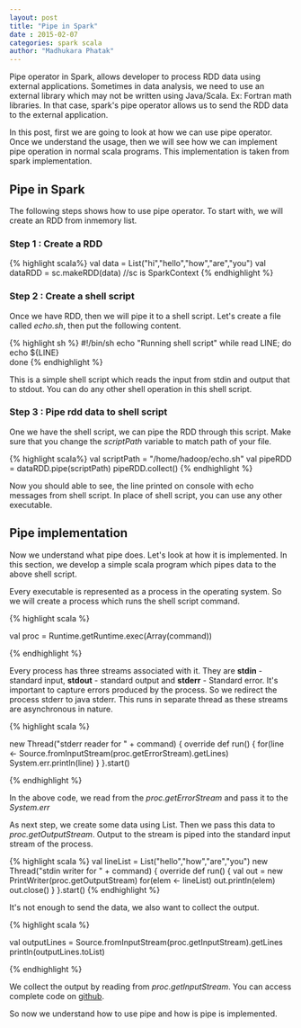 ```yaml
---           
layout: post
title: "Pipe in Spark"
date : 2015-02-07
categories: spark scala
author: "Madhukara Phatak"
---
```


Pipe operator in Spark, allows developer to process RDD data using external applications. Sometimes in data analysis, we need to use an external library which may not be written using Java/Scala. Ex: Fortran math libraries. In that case, spark's pipe operator allows us to send the RDD data to the external application.

In this post, first we are going to look at how we can use pipe operator. Once we understand the usage, then we will see how we can implement pipe operation in normal scala programs. This implementation is taken from spark implementation.

## Pipe in Spark

The following steps shows how to use pipe operator. To start with, we will create an RDD from inmemory list.

### Step 1 : Create a RDD

{% highlight scala%}
 val data = List("hi","hello","how","are","you")
 val dataRDD = sc.makeRDD(data) //sc is SparkContext
{% endhighlight %}

### Step 2 : Create a shell script 

Once we have RDD, then we will pipe it to a shell script. Let's create a file called *echo.sh*, then put the following content.

{% highlight sh %}
#!/bin/sh
echo "Running shell script"
while read LINE; do
   echo ${LINE}    
done
{% endhighlight %}

This is a simple shell script which reads the input from stdin and output that to stdout. You can do any other shell operation in this shell script.

### Step 3 : Pipe rdd data to shell script

One we have the shell script, we can pipe the RDD through this script. Make sure that you change the *scriptPath* variable to match path of your file.

{% highlight scala%}
val scriptPath = "/home/hadoop/echo.sh"
val pipeRDD = dataRDD.pipe(scriptPath)
pipeRDD.collect()
{% endhighlight %}

Now you should able to see, the line printed on console with echo messages from shell script. In place of shell script, you can use any other executable.


## Pipe implementation

Now we understand what pipe does. Let's look at how it is implemented. In this section, we develop a simple scala program which pipes data to the above shell script. 



Every executable is represented as a process in the operating system. So we will create a process which runs the shell script command.

{% highlight scala %}
  
val proc = Runtime.getRuntime.exec(Array(command))

{% endhighlight %}

Every process has three streams associated with it. They are **stdin** - standard input, **stdout** - standard output and **stderr** - Standard error. It's important to capture errors produced by the process. So we redirect the process stderr to java stderr. This runs in separate thread as these streams are asynchronous in nature.

{% highlight scala %}
  
  new Thread("stderr reader for " + command) {
      override def run() {
        for(line <- Source.fromInputStream(proc.getErrorStream).getLines)
          System.err.println(line)
      }
    }.start()

{% endhighlight %}

In the above code, we read from the *proc.getErrorStream* and pass it to the *System.err*

As next step, we create some data using List. Then we pass this data to *proc.getOutputStream*. Output to the stream is piped into the standard input stream of the process.


{% highlight scala %}
  val lineList = List("hello","how","are","you")
  new Thread("stdin writer for " + command) {
      override def run() {
        val out = new PrintWriter(proc.getOutputStream)
        for(elem <- lineList)
          out.println(elem)
        out.close()
      }
    }.start()
{% endhighlight %}

It's not enough to send the data, we also want to collect the output.

{% highlight scala %}
 
  val outputLines = Source.fromInputStream(proc.getInputStream).getLines
  println(outputLines.toList)

{% endhighlight %}

We collect the output by reading from *proc.getInputStream*. You can access complete code on [github](https://github.com/phatak-dev/blog/tree/master/code/PipeExample). 

So now we understand how to use pipe and how is pipe is implemented.

